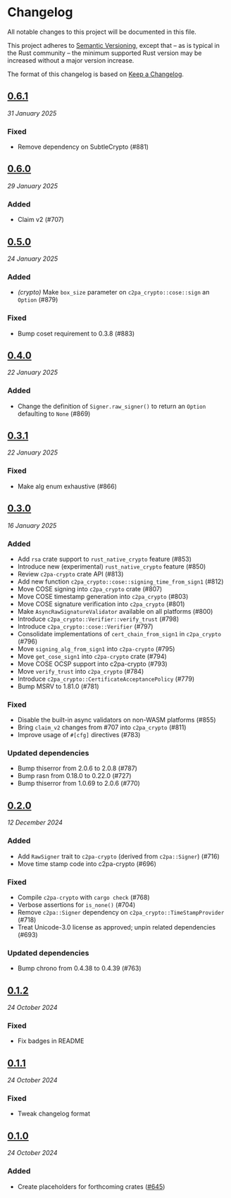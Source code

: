 # Changelog

All notable changes to this project will be documented in this file.

This project adheres to [Semantic Versioning](https://semver.org/spec/v2.0.0.html), except that – as is typical in the Rust community – the minimum supported Rust version may be increased without a major version increase.

The format of this changelog is based on [Keep a Changelog](https://keepachangelog.com/en/1.0.0/).

## [0.6.1](https://github.com/contentauth/c2pa-rs/compare/c2pa-crypto-v0.6.0...c2pa-crypto-v0.6.1)
_31 January 2025_

### Fixed

* Remove dependency on SubtleCrypto (#881)

## [0.6.0](https://github.com/contentauth/c2pa-rs/compare/c2pa-crypto-v0.5.0...c2pa-crypto-v0.6.0)
_29 January 2025_

### Added

* Claim v2 (#707)

## [0.5.0](https://github.com/contentauth/c2pa-rs/compare/c2pa-crypto-v0.4.0...c2pa-crypto-v0.5.0)
_24 January 2025_

### Added

* *(crypto)* Make `box_size` parameter on `c2pa_crypto::cose::sign` an `Option` (#879)

### Fixed

* Bump coset requirement to 0.3.8 (#883)

## [0.4.0](https://github.com/contentauth/c2pa-rs/compare/c2pa-crypto-v0.3.1...c2pa-crypto-v0.4.0)
_22 January 2025_

### Added

* Change the definition of `Signer.raw_signer()` to return an `Option` defaulting to `None` (#869)

## [0.3.1](https://github.com/contentauth/c2pa-rs/compare/c2pa-crypto-v0.3.0...c2pa-crypto-v0.3.1)
_22 January 2025_

### Fixed

* Make alg enum exhaustive (#866)

## [0.3.0](https://github.com/contentauth/c2pa-rs/compare/c2pa-crypto-v0.2.0...c2pa-crypto-v0.3.0)
_16 January 2025_

### Added

* Add `rsa` crate support to `rust_native_crypto` feature (#853)
* Introduce new (experimental) `rust_native_crypto` feature (#850)
* Review `c2pa-crypto` crate API (#813)
* Add new function `c2pa_crypto::cose::signing_time_from_sign1` (#812)
* Move COSE signing into `c2pa_crypto` crate (#807)
* Move COSE timestamp generation into `c2pa_crypto` (#803)
* Move COSE signature verification into `c2pa_crypto` (#801)
* Make `AsyncRawSignatureValidator` available on all platforms (#800)
* Introduce `c2pa_crypto::Verifier::verify_trust` (#798)
* Introduce `c2pa_crypto::cose::Verifier` (#797)
* Consolidate implementations of `cert_chain_from_sign1` in `c2pa_crypto` (#796)
* Move `signing_alg_from_sign1` into `c2pa-crypto` (#795)
* Move `get_cose_sign1` into `c2pa-crypto` crate (#794)
* Move COSE OCSP support into c2pa-crypto (#793)
* Move `verify_trust` into `c2pa_crypto` (#784)
* Introduce `c2pa_crypto::CertificateAcceptancePolicy` (#779)
* Bump MSRV to 1.81.0 (#781)

### Fixed

* Disable the built-in async validators on non-WASM platforms (#855)
* Bring `claim_v2` changes from #707 into `c2pa_crypto` (#811)
* Improve usage of `#[cfg]` directives (#783)

### Updated dependencies

* Bump thiserror from 2.0.6 to 2.0.8 (#787)
* Bump rasn from 0.18.0 to 0.22.0 (#727)
* Bump thiserror from 1.0.69 to 2.0.6 (#770)

## [0.2.0](https://github.com/contentauth/c2pa-rs/compare/c2pa-crypto-v0.1.2...c2pa-crypto-v0.2.0)
_12 December 2024_

### Added

* Add `RawSigner` trait to `c2pa-crypto` (derived from `c2pa::Signer`) (#716)
* Move time stamp code into c2pa-crypto (#696)

### Fixed

* Compile `c2pa-crypto` with `cargo check` (#768)
* Verbose assertions for `is_none()` (#704)
* Remove `c2pa::Signer` dependency on `c2pa_crypto::TimeStampProvider` (#718)
* Treat Unicode-3.0 license as approved; unpin related dependencies (#693)

### Updated dependencies

* Bump chrono from 0.4.38 to 0.4.39 (#763)

## [0.1.2](https://github.com/contentauth/c2pa-rs/compare/c2pa-crypto-v0.1.1...c2pa-crypto-v0.1.2)
_24 October 2024_

### Fixed

* Fix badges in README

## [0.1.1](https://github.com/contentauth/c2pa-rs/compare/c2pa-crypto-v0.1.0...c2pa-crypto-v0.1.1)
_24 October 2024_

### Fixed

* Tweak changelog format

## [0.1.0](https://github.com/contentauth/c2pa-rs/releases/tag/c2pa-crypto-v0.1.0)
_24 October 2024_

### Added

* Create placeholders for forthcoming crates ([#645](https://github.com/contentauth/c2pa-rs/pull/645))
